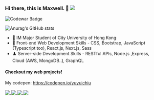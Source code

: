 ### Hi there, this is Maxwell. 👋          ![](https://komarev.com/ghpvc/?username=yuyuichiu&color=yellow&style=flat)

![Codewar Badge](https://www.codewars.com/users/MaxwellYu/badges/large)

![Anurag's GitHub stats](https://github-readme-stats.vercel.app/api?username=yuyuichiu&show_icons=true&theme=graywhite&hide=issues,contribs)

- 🔭 IM Major Student of City University of Hong Kong
- 🌱 Front-end Web Development Skills - CSS, Bootstrap, JavaScript (Typescript too), React.js, Next.js, Sass
- ♟️ Server-side Development Skills - RESTful APIs, Node.js ,Express, Cloud (AWS, MongoDB..), GraphQL

#### Checkout my web projects!

My codepen: <a href='https://codepen.io/yuyuichiu' target='_blank'>https://codepen.io/yuyuichiu</a>

<a href="https://github.com/yuyuichiu/WhatsNearMe-HK">
  <img align="center" src="https://github-readme-stats.vercel.app/api/pin/?username=yuyuichiu&repo=WhatsNearMe-HK&theme=graywhite" />
</a>
<a href="https://github.com/yuyuichiu/not-pizza-hut">
  <img align="center" src="https://github-readme-stats.vercel.app/api/pin/?username=yuyuichiu&repo=not-pizza-hut&theme=graywhite" />
</a>

<a href="https://github.com/yuyuichiu/minesweeper">
  <img align="center" src="https://github-readme-stats.vercel.app/api/pin/?username=yuyuichiu&repo=minesweeper&theme=graywhite" />
</a>
<a href="https://github.com/yuyuichiu/noteboard-web">
  <img align="center" src="https://github-readme-stats.vercel.app/api/pin/?username=yuyuichiu&repo=noteboard-web&theme=graywhite" />
</a>

<!--
**yuyuichiu/yuyuichiu** is a ✨ _special_ ✨ repository because its `README.md` (this file) appears on your GitHub profile.

Here are some ideas to get you started:

- 🔭 I’m currently working on ...
- 🌱 I’m currently learning ...
- 👯 I’m looking to collaborate on ...
- 🤔 I’m looking for help with ...
- 💬 Ask me about ...
- 📫 How to reach me: ...
- 😄 Pronouns: ...
- ⚡ Fun fact: ...


[![Readme Card](https://github-readme-stats.vercel.app/api/pin/?username=yuyuichiu&repo=WhatsNearMe-HK&theme=graywhite)](https://github.com/yuyuichiu/WhatsNearMe-HK)
[![Readme Card](https://github-readme-stats.vercel.app/api/pin/?username=yuyuichiu&repo=not-pizza-hut&theme=graywhite)](https://github.com/yuyuichiu/not-pizza-hut)
-->
